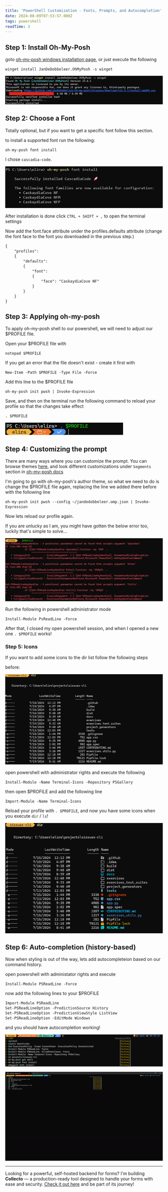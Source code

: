 ```yaml
---
title: 'PowerShell Customization - Fonts, Prompts, and Autocompletion'
date: 2024-08-09T07:53:57.000Z
tags: powershell
readTime: 3
---
```


## Step 1: Install Oh-My-Posh

goto [oh-my-posh windows installation page](https://ohmyposh.dev/docs/installation/windows), or just execute the following

```
winget install JanDeDobbeleer.OhMyPosh -s winget
```

![installing oh-my-posh succeeded](../windows-terminal-prompt-images/image.png)


## Step 2: Choose a Font
Totally optional, but if you want to get a specific font follow this section.

to install a supported font run the following:

```
oh-my-posh font install
```

I chose `cascadia-code`.

![font installation succeeded](../windows-terminal-prompt-images/image-1.png)

After installation is done click `CTRL + SHIFT + ,` to open the terminal settings

Now add the font.face attribute under the profiles.defaults attribute
(change the font face to the font you downloaded in the previous step.)
```
{
    "profiles":
    {
        "defaults":
        {
            "font":
            {
                "face": "CaskaydiaCove NF"
            }
        }
    }
}
```

## Step 3: Applying oh-my-posh
To apply oh-my-posh shell to our powershell, we will need to adjust our $PROFILE file.

Open your $PROFILE file with 

```
notepad $PROFILE
```

If you get an error that the file doesn't exist - create it first with

```
New-Item -Path $PROFILE -Type File -Force
```

Add this line to the $PROFILE file

```
oh-my-posh init pwsh | Invoke-Expression
```

Save, and then on the terminal run the following command to reload your profile so that the changes take effect

```
. $PROFILE
```

![alt text](../windows-terminal-prompt-images/image-2.png)

## Step 4: Customizing the prompt

There are many ways where you can customize the prompt.
You can browse themes [here](https://ohmyposh.dev/docs/themes#jandedobbeleer), and look different customizations under `Segments` section in [oh-my-posh docs](https://ohmyposh.dev/docs)

I'm going to go with oh-my-posh's author theme, so what we need to do is change the $PROFILE file again, replacing the line we added there before with the following line

```
oh-my-posh init pwsh --config ~/jandedobbeleer.omp.json | Invoke-Expression
```

Now lets reload our profile again.

If you are unlucky as I am, you might have gotten the below error too, luckily that's simple to solve...

![alt text](../windows-terminal-prompt-images/image-3.png)

Run the following in powershell administrator mode

```
Install-Module PsReadLine -Force
```

After that, I closed my open powershell session, and when I opened a new one `. $PROFILE` works!

### Step 5: Icons

If you want to add some icons to the dir list follow the following steps

before:

![alt text](../windows-terminal-prompt-images/image-4.png)

open powershell with administrator rights and execute the following

```
Install-Module -Name Terminal-Icons -Repository PSGallery
```

then open $PROFILE and add the following line

```
Import-Module -Name Terminal-Icons
```

Reload your profile with `. $PROFILE`, and now you have some icons when you execute `dir` / `ls`!

![alt text](../windows-terminal-prompt-images/image-5.png)

## Step 6: Auto-completion (history-based)

Now when styling is out of the way, lets add autocompleteion based on our command history.

open powershell with administator rights and execute

```
Install-Module PSReadLine -Force
```

now add the following lines to your $PROFILE

```
Import-Module PSReadLine
Set-PSReadLineOption -PredictionSource History
Set-PSReadLineOption -PredictionViewStyle ListView
Set-PSReadLineOption -EditMode Windows
```

and you should have autocompletion working!

![alt text](../windows-terminal-prompt-images/image-6.png)

![](../windows-terminal-prompt-images/powershell-autocomplete.gif)



<!-- PROMO BLOCK -->
---

Looking for a powerful, self-hosted backend for forms? 
I'm building **Collecto** — a production-ready tool designed to handle your forms with ease and security. [Check it out here](https://github.com/Eliran-Turgeman/Collecto) and be part of its journey!
<!-- END PROMO BLOCK -->


